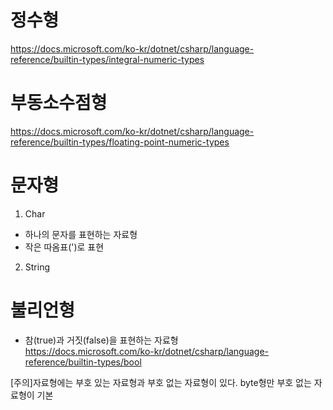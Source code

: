 # 정수형
https://docs.microsoft.com/ko-kr/dotnet/csharp/language-reference/builtin-types/integral-numeric-types

# 부동소수점형
https://docs.microsoft.com/ko-kr/dotnet/csharp/language-reference/builtin-types/floating-point-numeric-types

# 문자형
1. Char
* 하나의 문자를 표현하는 자료형
* 작은 따옴표(')로 표현

2. String

# 불리언형
* 참(true)과 거짓(false)을 표현하는 자료형  
https://docs.microsoft.com/ko-kr/dotnet/csharp/language-reference/builtin-types/bool

[주의]자료형에는 부호 있는 자료형과 부호 없는 자료형이 있다.   byte형만 부호 없는 자료형이 기본
